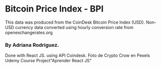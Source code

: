 # Bitcoin Price Index - BPI

This data was produced from the CoinDesk Bitcoin Price Index (USD). Non-USD currency data converted using hourly conversion rate from openexchangerates.org

### By Adriana Rodriguez.
Done with React JS. using API Coindesk.
Foto de Crypto Crow en Pexels
Udemy Course Project"Aprender React JS"
